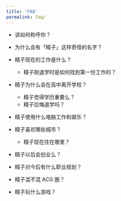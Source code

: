 ```yaml
---
title: 'FAQ'
permalink: faq/
---
```


* 该如何称呼你？
* 为什么会有「精子」这样奇怪的名字？
* 精子现在的工作是什么？

  * 精子刚退学时是如何找到第一份工作的？

* 精子为什么会在高中离开学校？

  * 精子觉得学历重要么？
  * 精子后悔退学吗？

* 精子使用什么电脑工作和娱乐？
* 精子喜欢哪些城市？

  * 精子现在住在哪里？

* 精子以后会创业么？
* 精子对今后有什么职业规划？
* 精子混不混 ACG 圈？
* 精子玩什么游戏？
